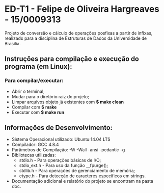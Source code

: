 # ED-T1 - Felipe de Oliveira Hargreaves - 15/0009313
Projeto de conversão e cálculo de operações posfixas a partir de infixas, realizado para a disciplina de Estruturas de Dados da Universidade de Brasília.

## Instruções para compilação e execução do programa (em Linux): 

### Para compilar/executar:
* Abrir o terminal;
* Mudar para o diretório raiz do projeto;
* Limpar arquivos objeto já existentes com **$ make clean**
* Compilar com **$ make**
* Executar com **$ make run**

## Informações de Desenvolvimento:

* Sistema Operacional utilizado: Ubuntu 14.04 LTS
* Compilador: GCC 4.8.4
* Parâmetros de Compilação: -W -Wall -ansi -pedantic -g
* Bibliotecas utilizadas:
	* stdio.h - Para operações básicas de I/O;
	* stdio_ext.h - Para uso da função __fpurge();
	* stdlib.h - Para operações de gerenciamento de memória;
	* ctype.h - Para detecção de caracteres específicos em strings.
* Documentação adicional e relatório do projeto se encontram na pasta doc.
